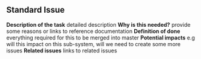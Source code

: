 ## Standard Issue
**Description of the task**
detailed description
**Why is this needed?**
provide some reasons or links to reference documentation 
**Definition of done**
everything required for this to be merged into master
**Potential impacts**
e.g will this impact on this sub-system, will we need to create some more issues
**Related issues**
links to related issues
